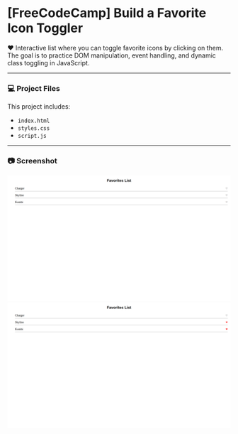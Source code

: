 # [FreeCodeCamp] Build a Favorite Icon Toggler

❤️ Interactive list where you can toggle favorite icons by clicking on them.  
The goal is to practice DOM manipulation, event handling, and dynamic class toggling in JavaScript.

---

### 💻 Project Files
This project includes:
- `index.html`
- `styles.css`
- `script.js`

---

### 📷 Screenshot
![Favorite Icon Toggler Screenshot](./screenshots/favorite1.png)
![Favorite Icon Toggler Screenshot](./screenshots/favorite2.png)